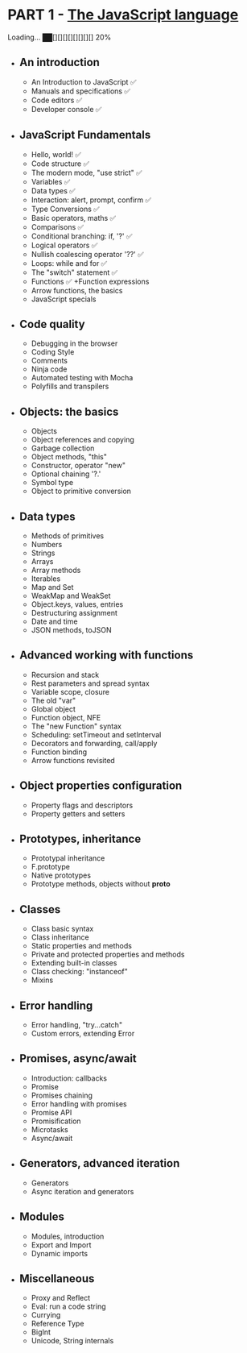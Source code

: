 # PART 1 - [The JavaScript language](https://learn.javascript.ru/)
Loading… ██[][][][][][][][] 20%
* ## An introduction                   

    + An Introduction to JavaScript ✅ 
    + Manuals and specifications ✅    
    + Code editors ✅ 
    + Developer console ✅ 
    
* ## JavaScript Fundamentals
    + Hello, world! ✅
    + Code structure  ✅
    + The modern mode, "use strict"  ✅
    + Variables ✅
    + Data types ✅
    + Interaction: alert, prompt, confirm ✅
    + Type Conversions ✅
    + Basic operators, maths ✅
    + Comparisons ✅
    + Conditional branching: if, '?' ✅
    + Logical operators ✅
    + Nullish coalescing operator '??' ✅
    + Loops: while and for ✅
    + The "switch" statement ✅
    + Functions ✅
    +Function expressions
    + Arrow functions, the basics
    + JavaScript specials
    
* ## Code quality
    + Debugging in the browser
    + Coding Style
    + Comments
    + Ninja code
    + Automated testing with Mocha
    + Polyfills and transpilers
    
* ## Objects: the basics
    + Objects
    + Object references and copying
    + Garbage collection
    + Object methods, "this"
    + Constructor, operator "new"
    + Optional chaining '?.'
    + Symbol type
    + Object to primitive conversion
  
+ ## Data types
    + Methods of primitives
    + Numbers
    + Strings
    + Arrays
    + Array methods
    + Iterables
    + Map and Set
    + WeakMap and WeakSet
    + Object.keys, values, entries
    + Destructuring assignment
    + Date and time
    + JSON methods, toJSON
    
+ ## Advanced working with functions
    + Recursion and stack
    + Rest parameters and spread syntax
    + Variable scope, closure
    + The old "var"
    + Global object
    + Function object, NFE
    + The "new Function" syntax
    + Scheduling: setTimeout and setInterval
    + Decorators and forwarding, call/apply
    + Function binding
    + Arrow functions revisited
    
+ ## Object properties configuration
    + Property flags and descriptors
    + Property getters and setters
    
+ ## Prototypes, inheritance
     + Prototypal inheritance
     + F.prototype
     + Native prototypes
     + Prototype methods, objects without __proto__
     
+ ## Classes
    + Class basic syntax
    + Class inheritance
    + Static properties and methods
    + Private and protected properties and methods
    + Extending built-in classes
    + Class checking: "instanceof"
    + Mixins
    
+ ## Error handling
    + Error handling, "try...catch"
    + Custom errors, extending Error
    
+ ## Promises, async/await
    + Introduction: callbacks
    + Promise
    + Promises chaining
    + Error handling with promises
    + Promise API
    + Promisification
    + Microtasks
    + Async/await
    
+ ## Generators, advanced iteration
    + Generators
    + Async iteration and generators
    
+ ## Modules
    + Modules, introduction
    + Export and Import
    + Dynamic imports
    
+ ##  Miscellaneous
    + Proxy and Reflect
    + Eval: run a code string
    + Currying
    + Reference Type
    + BigInt
    + Unicode, String internals

